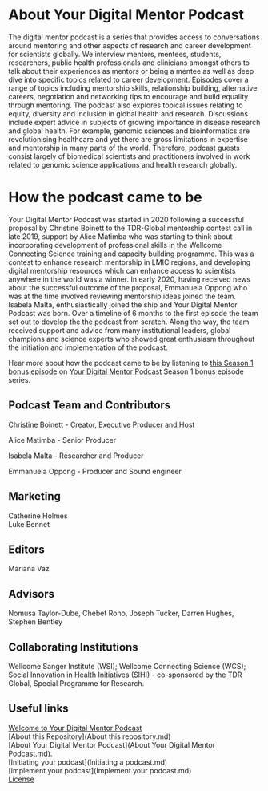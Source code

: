 # About Your Digital Mentor Podcast
The digital mentor podcast is a series that provides access to conversations around mentoring and other aspects of research and career development for scientists globally. We interview mentors, mentees, students, researchers, public health professionals and clinicians amongst others to talk about their experiences as mentors or being a mentee as well as deep dive into specific topics related to career development. Episodes cover a range of topics including mentorship skills, relationship building, alternative careers, negotiation and networking tips to encourage and build equality through mentoring. The podcast also explores topical issues relating to equity, diversity and inclusion in global health and research. Discussions include expert advice in subjects of growing importance in disease research and global health. For example, genomic sciences and bioinformatics are revolutionising healthcare and yet there are gross limitations in expertise and mentorship in many parts of the world. Therefore, podcast guests consist largely of biomedical scientists and practitioners involved in work related to genomic science applications and health research globally. 

# How the podcast came to be
Your Digital Mentor Podcast was started in 2020 following a successful proposal by Christine Boinett to the TDR-Global mentorship contest call in late 2019, support by Alice Matimba who was starting to think about incorporating development of professional skills in the Wellcome Connecting Science training and capacity building programme. This was a contest to enhance research mentorship in LMIC regions, and developing digital mentorship resources which can enhance access to scientists anywhere in the world was a winner. In early 2020, having received news about the successful outcome of the proposal, Emmanuela Oppong who was at the time involved reviewing mentorship ideas joined the team. Isabela Malta, enthusiastically joined the ship and Your Digital Mentor Podcast was born. Over a timeline of 6 months to the first episode the team set out to develop the the podcast from scratch. Along the way, the team received support and advice from many institutional leaders, global champions and science experts who showed great enthusiasm throughout the initiation and implementation of the podcast. 

Hear more about how the podcast came to be by listening to [this Season 1 bonus episode](https://your-digital-mentor.simplecast.com/episodes/meet-our-awesome-team) on [Your Digital Mentor Podcast](https://your-digital-mentor.simplecast.com/episodes) Season 1 bonus episode series.
      
## Podcast Team and Contributors
Christine Boinett - Creator, Executive Producer and Host

Alice Matimba - Senior Producer

Isabela Malta - Researcher and Producer

Emmanuela Oppong - Producer and Sound engineer

## Marketing
Catherine Holmes    
Luke Bennet

## Editors
Mariana Vaz

## Advisors
Nomusa Taylor-Dube, Chebet Rono, Joseph Tucker, Darren Hughes, Stephen Bentley

## Collaborating Institutions
Wellcome Sanger Institute (WSI); Wellcome Connecting Science (WCS); Social Innovation in Health Initiatives (SIHI) - co-sponsored by the TDR Global, Special Programme for Research. 

## Useful links
[Welcome to Your Digital Mentor Podcast](README.md)      
[About this Repository](About this repository.md)             
[About Your Digital Mentor Podcast](About Your Digital Mentor Podcast.md).                          
[Initiating your podcast](Initiating a podcast.md)              
[Implement your podcast](Implement your podcast.md)        
[License](LICENSE.md)               
